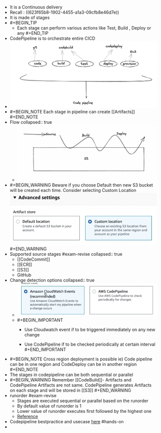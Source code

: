 - It is a Continuous delivery
- Recall : ((623f65b8-1902-4455-a1a3-09cfb8e46d7e))
- It is made of stages
- #+BEGIN_TIP
  - Each stage can perform various actions like Test, Build , Deploy or any
  #+END_TIP
- CodePipeline is to orchestrate entire CICD
- ![image.png](../assets/image_1648489920852_0.png)
- #+BEGIN_NOTE
  Each stage in pipeline can create [[Artifacts]] 
  #+END_NOTE
- Flow
  collapsed:: true
	- ![image.png](../assets/image_1648490249532_0.png)
- #+BEGIN_WARNING
  Beware if you choose Default then new S3 bucket will be created each time. Consider selecting Custom Location
  ![image.png](../assets/image_1648490357610_0.png) 
  #+END_WARNING
- Supported source stages #exam-revise
  collapsed:: true
	- [[CodeCommit]]
	- [[ECR]]
	- [[S3]]
	- GitHub
- Change detection options
  collapsed:: true
	- ![image.png](../assets/image_1648490586653_0.png)
	- #+BEGIN_IMPORTANT
	  - Use Cloudwatch event if to be triggered immediately on any new change
	  
	  - Use CodePipeline if to be checked periodically at certain interval
	  #+END_IMPORTANT
- #+BEGIN_NOTE
  Cross region deployment is possible
  ie) Code pipeline can be in one region and CodeDeploy can be in another region
  #+END_NOTE
- The stages in codepipeline can be both sequential or parallel
- #+BEGIN_WARNING
  Remember [[CodeBuild]]- Artifacts and CodePipeline Artifacts are not same. CodePipeline generates Artifacts on each stage and will be stored in [[S3]] 
  #+END_WARNING
- runorder #exam-revise
	- Stages are executed sequential or parallel based on the runorder
	- By default value of runorder is 1
	- Lower value of runorder executes first followed by the highest one
	- [Reference](https://docs.aws.amazon.com/codepipeline/latest/userguide/reference-pipeline-structure.html)
- Codepipeline bestpractice and usecase [here](https://docs.aws.amazon.com/codepipeline/latest/userguide/best-practices.html) #hands-on
-